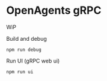 # OpenAgents gRPC

WiP


Build and debug

```
npm run debug
```

Run UI (gRPC web ui)

```
npm run ui
```